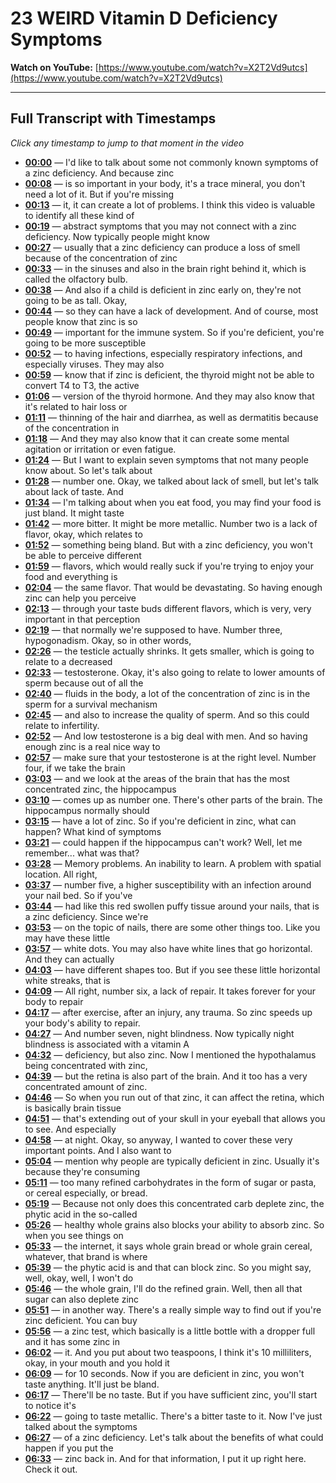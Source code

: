 # 23 WEIRD Vitamin D Deficiency Symptoms

**Watch on YouTube:** [https://www.youtube.com/watch?v=X2T2Vd9utcs](https://www.youtube.com/watch?v=X2T2Vd9utcs)

---

## Full Transcript with Timestamps

*Click any timestamp to jump to that moment in the video*

- **[00:00](https://www.youtube.com/watch?v=X2T2Vd9utcs&t=0s)** — I'd like to talk about some not commonly known symptoms of a zinc deficiency. And because zinc
- **[00:08](https://www.youtube.com/watch?v=X2T2Vd9utcs&t=8s)** — is so important in your body, it's a trace mineral, you don't need a lot of it. But if you're missing
- **[00:13](https://www.youtube.com/watch?v=X2T2Vd9utcs&t=13s)** — it, it can create a lot of problems. I think this video is valuable to identify all these kind of
- **[00:19](https://www.youtube.com/watch?v=X2T2Vd9utcs&t=19s)** — abstract symptoms that you may not connect with a zinc deficiency. Now typically people might know
- **[00:27](https://www.youtube.com/watch?v=X2T2Vd9utcs&t=27s)** — usually that a zinc deficiency can produce a loss of smell because of the concentration of zinc
- **[00:33](https://www.youtube.com/watch?v=X2T2Vd9utcs&t=33s)** — in the sinuses and also in the brain right behind it, which is called the olfactory bulb.
- **[00:38](https://www.youtube.com/watch?v=X2T2Vd9utcs&t=38s)** — And also if a child is deficient in zinc early on, they're not going to be as tall. Okay,
- **[00:44](https://www.youtube.com/watch?v=X2T2Vd9utcs&t=44s)** — so they can have a lack of development. And of course, most people know that zinc is so
- **[00:49](https://www.youtube.com/watch?v=X2T2Vd9utcs&t=49s)** — important for the immune system. So if you're deficient, you're going to be more susceptible
- **[00:52](https://www.youtube.com/watch?v=X2T2Vd9utcs&t=52s)** — to having infections, especially respiratory infections, and especially viruses. They may also
- **[00:59](https://www.youtube.com/watch?v=X2T2Vd9utcs&t=59s)** — know that if zinc is deficient, the thyroid might not be able to convert T4 to T3, the active
- **[01:06](https://www.youtube.com/watch?v=X2T2Vd9utcs&t=66s)** — version of the thyroid hormone. And they may also know that it's related to hair loss or
- **[01:11](https://www.youtube.com/watch?v=X2T2Vd9utcs&t=71s)** — thinning of the hair and diarrhea, as well as dermatitis because of the concentration in
- **[01:18](https://www.youtube.com/watch?v=X2T2Vd9utcs&t=78s)** — And they may also know that it can create some mental agitation or irritation or even fatigue.
- **[01:24](https://www.youtube.com/watch?v=X2T2Vd9utcs&t=84s)** — But I want to explain seven symptoms that not many people know about. So let's talk about
- **[01:28](https://www.youtube.com/watch?v=X2T2Vd9utcs&t=88s)** — number one. Okay, we talked about lack of smell, but let's talk about lack of taste. And
- **[01:34](https://www.youtube.com/watch?v=X2T2Vd9utcs&t=94s)** — I'm talking about when you eat food, you may find your food is just bland. It might taste
- **[01:42](https://www.youtube.com/watch?v=X2T2Vd9utcs&t=102s)** — more bitter. It might be more metallic. Number two is a lack of flavor, okay, which relates to
- **[01:52](https://www.youtube.com/watch?v=X2T2Vd9utcs&t=112s)** — something being bland. But with a zinc deficiency, you won't be able to perceive different
- **[01:59](https://www.youtube.com/watch?v=X2T2Vd9utcs&t=119s)** — flavors, which would really suck if you're trying to enjoy your food and everything is
- **[02:04](https://www.youtube.com/watch?v=X2T2Vd9utcs&t=124s)** — the same flavor. That would be devastating. So having enough zinc can help you perceive
- **[02:13](https://www.youtube.com/watch?v=X2T2Vd9utcs&t=133s)** — through your taste buds different flavors, which is very, very important in that perception
- **[02:19](https://www.youtube.com/watch?v=X2T2Vd9utcs&t=139s)** — that normally we're supposed to have. Number three, hypogonadism. Okay, so in other words,
- **[02:26](https://www.youtube.com/watch?v=X2T2Vd9utcs&t=146s)** — the testicle actually shrinks. It gets smaller, which is going to relate to a decreased
- **[02:33](https://www.youtube.com/watch?v=X2T2Vd9utcs&t=153s)** — testosterone. Okay, it's also going to relate to lower amounts of sperm because out of all the
- **[02:40](https://www.youtube.com/watch?v=X2T2Vd9utcs&t=160s)** — fluids in the body, a lot of the concentration of zinc is in the sperm for a survival mechanism
- **[02:45](https://www.youtube.com/watch?v=X2T2Vd9utcs&t=165s)** — and also to increase the quality of sperm. And so this could relate to infertility.
- **[02:52](https://www.youtube.com/watch?v=X2T2Vd9utcs&t=172s)** — And low testosterone is a big deal with men. And so having enough zinc is a real nice way to
- **[02:57](https://www.youtube.com/watch?v=X2T2Vd9utcs&t=177s)** — make sure that your testosterone is at the right level. Number four, if we take the brain
- **[03:03](https://www.youtube.com/watch?v=X2T2Vd9utcs&t=183s)** — and we look at the areas of the brain that has the most concentrated zinc, the hippocampus
- **[03:10](https://www.youtube.com/watch?v=X2T2Vd9utcs&t=190s)** — comes up as number one. There's other parts of the brain. The hippocampus normally should
- **[03:15](https://www.youtube.com/watch?v=X2T2Vd9utcs&t=195s)** — have a lot of zinc. So if you're deficient in zinc, what can happen? What kind of symptoms
- **[03:21](https://www.youtube.com/watch?v=X2T2Vd9utcs&t=201s)** — could happen if the hippocampus can't work? Well, let me remember... what was that?
- **[03:28](https://www.youtube.com/watch?v=X2T2Vd9utcs&t=208s)** — Memory problems. An inability to learn. A problem with spatial location. All right,
- **[03:37](https://www.youtube.com/watch?v=X2T2Vd9utcs&t=217s)** — number five, a higher susceptibility with an infection around your nail bed. So if you've
- **[03:44](https://www.youtube.com/watch?v=X2T2Vd9utcs&t=224s)** — had like this red swollen puffy tissue around your nails, that is a zinc deficiency. Since we're
- **[03:53](https://www.youtube.com/watch?v=X2T2Vd9utcs&t=233s)** — on the topic of nails, there are some other things too. Like you may have these little
- **[03:57](https://www.youtube.com/watch?v=X2T2Vd9utcs&t=237s)** — white dots. You may also have white lines that go horizontal. And they can actually
- **[04:03](https://www.youtube.com/watch?v=X2T2Vd9utcs&t=243s)** — have different shapes too. But if you see these little horizontal white streaks, that is
- **[04:09](https://www.youtube.com/watch?v=X2T2Vd9utcs&t=249s)** — All right, number six, a lack of repair. It takes forever for your body to repair
- **[04:17](https://www.youtube.com/watch?v=X2T2Vd9utcs&t=257s)** — after exercise, after an injury, any trauma. So zinc speeds up your body's ability to repair.
- **[04:27](https://www.youtube.com/watch?v=X2T2Vd9utcs&t=267s)** — And number seven, night blindness. Now typically night blindness is associated with a vitamin A
- **[04:32](https://www.youtube.com/watch?v=X2T2Vd9utcs&t=272s)** — deficiency, but also zinc. Now I mentioned the hypothalamus being concentrated with zinc,
- **[04:39](https://www.youtube.com/watch?v=X2T2Vd9utcs&t=279s)** — but the retina is also part of the brain. And it too has a very concentrated amount of zinc.
- **[04:46](https://www.youtube.com/watch?v=X2T2Vd9utcs&t=286s)** — So when you run out of that zinc, it can affect the retina, which is basically brain tissue
- **[04:51](https://www.youtube.com/watch?v=X2T2Vd9utcs&t=291s)** — that's extending out of your skull in your eyeball that allows you to see. And especially
- **[04:58](https://www.youtube.com/watch?v=X2T2Vd9utcs&t=298s)** — at night. Okay, so anyway, I wanted to cover these very important points. And I also want to
- **[05:04](https://www.youtube.com/watch?v=X2T2Vd9utcs&t=304s)** — mention why people are typically deficient in zinc. Usually it's because they're consuming
- **[05:11](https://www.youtube.com/watch?v=X2T2Vd9utcs&t=311s)** — too many refined carbohydrates in the form of sugar or pasta, or cereal especially, or bread.
- **[05:19](https://www.youtube.com/watch?v=X2T2Vd9utcs&t=319s)** — Because not only does this concentrated carb deplete zinc, the phytic acid in the so-called
- **[05:26](https://www.youtube.com/watch?v=X2T2Vd9utcs&t=326s)** — healthy whole grains also blocks your ability to absorb zinc. So when you see things on
- **[05:33](https://www.youtube.com/watch?v=X2T2Vd9utcs&t=333s)** — the internet, it says whole grain bread or whole grain cereal, whatever, that brand is where
- **[05:39](https://www.youtube.com/watch?v=X2T2Vd9utcs&t=339s)** — the phytic acid is and that can block zinc. So you might say, well, okay, well, I won't do
- **[05:46](https://www.youtube.com/watch?v=X2T2Vd9utcs&t=346s)** — the whole grain, I'll do the refined grain. Well, then all that sugar can also deplete zinc
- **[05:51](https://www.youtube.com/watch?v=X2T2Vd9utcs&t=351s)** — in another way. There's a really simple way to find out if you're zinc deficient. You can buy
- **[05:56](https://www.youtube.com/watch?v=X2T2Vd9utcs&t=356s)** — a zinc test, which basically is a little bottle with a dropper full and it has some zinc in
- **[06:02](https://www.youtube.com/watch?v=X2T2Vd9utcs&t=362s)** — it. And you put about two teaspoons, I think it's 10 milliliters, okay, in your mouth and you hold it
- **[06:09](https://www.youtube.com/watch?v=X2T2Vd9utcs&t=369s)** — for 10 seconds. Now if you are deficient in zinc, you won't taste anything. It'll just be bland.
- **[06:17](https://www.youtube.com/watch?v=X2T2Vd9utcs&t=377s)** — There'll be no taste. But if you have sufficient zinc, you'll start to notice it's
- **[06:22](https://www.youtube.com/watch?v=X2T2Vd9utcs&t=382s)** — going to taste metallic. There's a bitter taste to it. Now I've just talked about the symptoms
- **[06:27](https://www.youtube.com/watch?v=X2T2Vd9utcs&t=387s)** — of a zinc deficiency. Let's talk about the benefits of what could happen if you put the
- **[06:33](https://www.youtube.com/watch?v=X2T2Vd9utcs&t=393s)** — zinc back in. And for that information, I put it up right here. Check it out.
